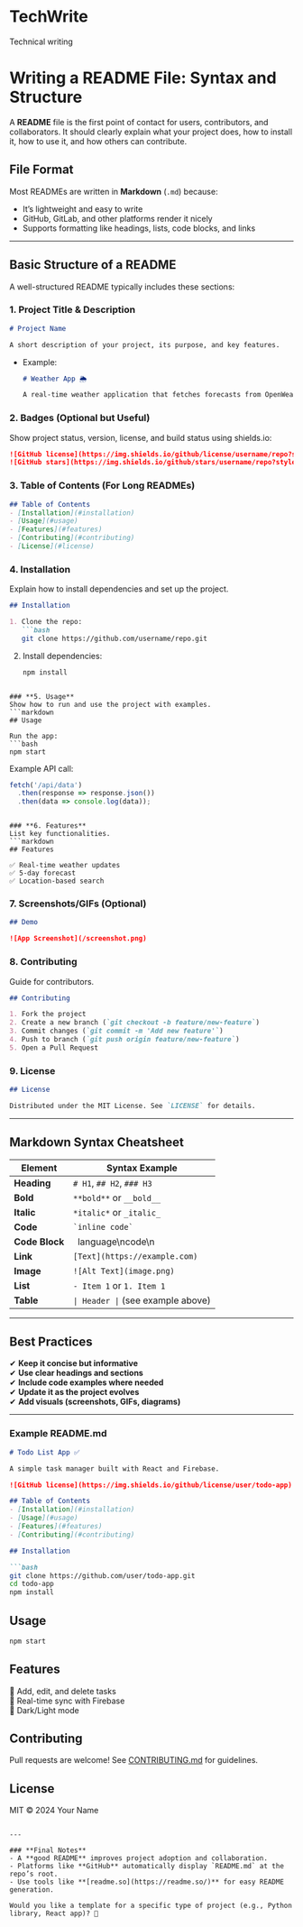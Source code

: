 # TechWrite
Technical writing
# Writing a README File: Syntax and Structure  

A **README** file is the first point of contact for users, contributors, and collaborators. It should clearly explain what your project does, how to install it, how to use it, and how others can contribute.  

## **File Format**  
Most READMEs are written in **Markdown** (`.md`) because:  
- It’s lightweight and easy to write  
- GitHub, GitLab, and other platforms render it nicely  
- Supports formatting like headings, lists, code blocks, and links  

---

## **Basic Structure of a README**  

A well-structured README typically includes these sections:  

### **1. Project Title & Description**  
```markdown
# Project Name  

A short description of your project, its purpose, and key features.  
```
- Example:  
  ```markdown
  # Weather App 🌦️  

  A real-time weather application that fetches forecasts from OpenWeatherMap API.  
  ```

### **2. Badges (Optional but Useful)**  
Show project status, version, license, and build status using shields.io:  
```markdown
![GitHub license](https://img.shields.io/github/license/username/repo?style=flat-square)  
![GitHub stars](https://img.shields.io/github/stars/username/repo?style=social)  
```

### **3. Table of Contents (For Long READMEs)**  
```markdown
## Table of Contents  
- [Installation](#installation)  
- [Usage](#usage)  
- [Features](#features)  
- [Contributing](#contributing)  
- [License](#license)  
```

### **4. Installation**  
Explain how to install dependencies and set up the project.  
```markdown
## Installation  

1. Clone the repo:  
   ```bash
   git clone https://github.com/username/repo.git  
   ```  
2. Install dependencies:  
   ```bash
   npm install  
   ```  
```

### **5. Usage**  
Show how to run and use the project with examples.  
```markdown
## Usage  

Run the app:  
```bash
npm start  
```  

Example API call:  
```javascript
fetch('/api/data')
  .then(response => response.json())
  .then(data => console.log(data));
```
```

### **6. Features**  
List key functionalities.  
```markdown
## Features  

✅ Real-time weather updates  
✅ 5-day forecast  
✅ Location-based search  
```

### **7. Screenshots/GIFs (Optional)**  
```markdown
## Demo  

![App Screenshot](/screenshot.png)  
```

### **8. Contributing**  
Guide for contributors.  
```markdown
## Contributing  

1. Fork the project  
2. Create a new branch (`git checkout -b feature/new-feature`)  
3. Commit changes (`git commit -m 'Add new feature'`)  
4. Push to branch (`git push origin feature/new-feature`)  
5. Open a Pull Request  
```

### **9. License**  
```markdown
## License  

Distributed under the MIT License. See `LICENSE` for details.  
```

---

## **Markdown Syntax Cheatsheet**  

| Element          | Syntax Example                     |
|------------------|-----------------------------------|
| **Heading**      | `# H1`, `## H2`, `### H3`         |
| **Bold**         | `**bold**` or `__bold__`          |
| **Italic**       | `*italic*` or `_italic_`          |
| **Code**         | `` `inline code` ``               |
| **Code Block**   | ``` ```language\ncode\n``` ```    |
| **Link**         | `[Text](https://example.com)`     |
| **Image**        | `![Alt Text](image.png)`          |
| **List**         | `- Item 1` or `1. Item 1`         |
| **Table**        | `\| Header \|` (see example above) |

---

## **Best Practices**  
✔ **Keep it concise but informative**  
✔ **Use clear headings and sections**  
✔ **Include code examples where needed**  
✔ **Update it as the project evolves**  
✔ **Add visuals (screenshots, GIFs, diagrams)**  

---

### **Example README.md**  

```markdown
# Todo List App ✅  

A simple task manager built with React and Firebase.  

![GitHub license](https://img.shields.io/github/license/user/todo-app)  

## Table of Contents  
- [Installation](#installation)  
- [Usage](#usage)  
- [Features](#features)  
- [Contributing](#contributing)  

## Installation  

```bash
git clone https://github.com/user/todo-app.git  
cd todo-app  
npm install  
```  

## Usage  

```bash
npm start  
```  

## Features  

📌 Add, edit, and delete tasks  
📌 Real-time sync with Firebase  
📌 Dark/Light mode  

## Contributing  

Pull requests are welcome! See [CONTRIBUTING.md](CONTRIBUTING.md) for guidelines.  

## License  

MIT © 2024 Your Name  
```

---

### **Final Notes**  
- A **good README** improves project adoption and collaboration.  
- Platforms like **GitHub** automatically display `README.md` at the repo’s root.  
- Use tools like **[readme.so](https://readme.so/)** for easy README generation.  

Would you like a template for a specific type of project (e.g., Python library, React app)? 🚀
